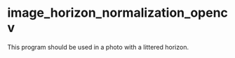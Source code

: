 # image_horizon_normalization_opencv
This program should be used in a photo with a littered horizon.
